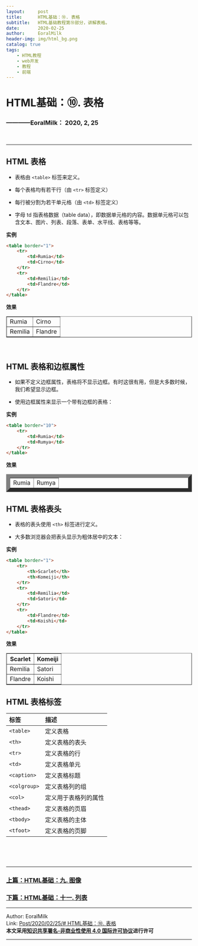 ```yaml
---
layout:     post                    
title:      HTML基础：⑩. 表格     
subtitle:   HTML基础教程第⑩部分，讲解表格。
date:       2020-02-25           
author:     EoralMilk             
header-img: img/html_bg.png    
catalog: true                    
tags:        
    - HTML教程
    - web开发
    - 教程
    - 前端
---
```



# HTML基础：⑩. 表格
### ————EoralMilk： 2020, 2, 25
<br/>  

---
## HTML 表格

- 表格由 `<table>` 标签来定义。
  
- 每个表格均有若干行（由 `<tr>` 标签定义）
  
- 每行被分割为若干单元格（由 `<td>` 标签定义）
  
- 字母 td 指表格数据（table data），即数据单元格的内容。数据单元格可以包含文本、图片、列表、段落、表单、水平线、表格等等。

**实例**

```html
<table border="1">
    <tr>
        <td>Rumia</td>
        <td>Cirno</td>
    </tr>
    <tr>
        <td>Remilia</td>
        <td>Flandre</td>
    </tr>
</table>
```
**效果**

<table border="1">
    <tr>
        <td>Rumia</td>
        <td>Cirno</td>
    </tr>
    <tr>
        <td>Remilia</td>
        <td>Flandre</td>
    </tr>
</table>

<br/>

## HTML 表格和边框属性
- 如果不定义边框属性，表格将不显示边框。有时这很有用，但是大多数时候，我们希望显示边框。

- 使用边框属性来显示一个带有边框的表格：

**实例**

```html
<table border="10">
    <tr>
        <td>Rumia</td>
        <td>Rumya</td>
    </tr>
</table>
```

**效果**

<table border="10">
    <tr>
        <td>Rumia</td>
        <td>Rumya</td>
    </tr>
</table>


## HTML 表格表头

- 表格的表头使用 `<th>` 标签进行定义。

- 大多数浏览器会把表头显示为粗体居中的文本：

**实例**

```html
<table border="1">
    <tr>
        <th>Scarlet</th>
        <th>Komeiji</th>
    </tr>
    <tr>
        <td>Remilia</td>
        <td>Satori</td>
    </tr>
    <tr>
        <td>Flandre</td>
        <td>Koishi</td>
    </tr>
</table>
```

**效果**

<table border="1">
    <tr>
        <th>Scarlet</th>
        <th>Komeiji</th>
    </tr>
    <tr>
        <td>Remilia</td>
        <td>Satori</td>
    </tr>
    <tr>
        <td>Flandre</td>
        <td>Koishi</td>
    </tr>
</table>

## HTML 表格标签

|标签	|描述|
|:---|:---|
|`<table>`|定义表格|
|`<th>`	|定义表格的表头|
|`<tr>`	|定义表格的行|
|`<td>`	|定义表格单元|
|`<caption>`|定义表格标题|
|`<colgroup>`|定义表格列的组|
|`<col>`	|定义用于表格列的属性|
|`<thead>`|定义表格的页眉|
|`<tbody>`|定义表格的主体|
|`<tfoot>`|定义表格的页脚|



<br/>  
<br/>
<br/>

---  
### [上篇：HTML基础：九. 图像]()
### [下篇：HTML基础：十一. 列表]()


---  

Author: EoralMilk  
Link: [Post/2020/02/25/# HTML基础：⑩. 表格]()   
**本文采用[知识共享署名-非商业性使用 4.0 国际许可协议](https://creativecommons.org/licenses/by-nc-sa/4.0/)进行许可**  

--- 
